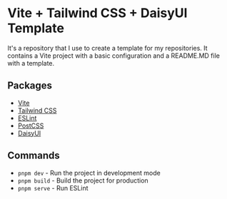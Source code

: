 <!-- Header with the name of the repository -->

# Vite + Tailwind CSS + DaisyUI Template

<!-- Description of the repository -->

It's a repository that I use to create a template for my repositories. It contains a Vite project with a basic configuration and a README.MD file with a template.

<!-- List with packages installed on top of this repository -->

## Packages

- [Vite](https://vitejs.dev/)
- [Tailwind CSS](https://tailwindcss.com/)
- [ESLint](https://eslint.org/)
- [PostCSS](https://postcss.org/)
- [DaisyUI](https://daisyui.com/)

<!-- List with commands to run the project -->

## Commands

- `pnpm dev` - Run the project in development mode
- `pnpm build` - Build the project for production
- `pnpm serve` - Run ESLint
